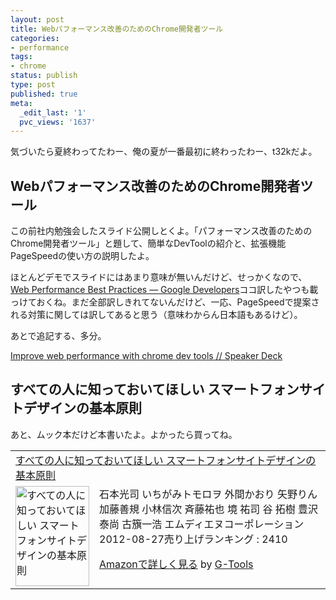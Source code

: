 ```yaml
---
layout: post
title: Webパフォーマンス改善のためのChrome開発者ツール
categories:
- performance
tags:
- chrome
status: publish
type: post
published: true
meta:
  _edit_last: '1'
  pvc_views: '1637'
---
```

気づいたら夏終わってたわー、俺の夏が一番最初に終わったわー、t32kだよ。
<h2>Webパフォーマンス改善のためのChrome開発者ツール</h2>
この前社内勉強会したスライド公開しとくよ。「パフォーマンス改善のためのChrome開発者ツール」と題して、簡単なDevToolの紹介と、拡張機能PageSpeedの使い方の説明したよ。

ほとんどデモでスライドにはあまり意味が無いんだけど、せっかくなので、
<a href="https://developers.google.com/speed/docs/best-practices/rules_intro">Web Performance Best Practices — Google Developers</a>ココ訳したやつも載っけておくね。まだ全部訳しきれてないんだけど、一応、PageSpeedで提案される対策に関しては訳してあると思う（意味わからん日本語もあるけど）。

あとで追記する、多分。

<script async class="speakerdeck-embed" data-id="503cd1bede4a4f0002052f08" data-ratio="1.33333333333333" src="//speakerdeck.com/assets/embed.js"></script>

<a href="https://speakerdeck.com/u/t32k/p/improve-web-performance-with-chrome-dev-tools">Improve web performance with chrome dev tools // Speaker Deck</a>
<h2>すべての人に知っておいてほしい スマートフォンサイトデザインの基本原則</h2>
あと、ムック本だけど本書いたよ。よかったら買ってね。
<table border="0" cellpadding="5">
<tbody>
<tr>
<td colspan="2"><a href="http://www.amazon.co.jp/%E3%81%99%E3%81%B9%E3%81%A6%E3%81%AE%E4%BA%BA%E3%81%AB%E7%9F%A5%E3%81%A3%E3%81%A6%E3%81%8A%E3%81%84%E3%81%A6%E3%81%BB%E3%81%97%E3%81%84-%E3%82%B9%E3%83%9E%E3%83%BC%E3%83%88%E3%83%95%E3%82%A9%E3%83%B3%E3%82%B5%E3%82%A4%E3%83%88%E3%83%87%E3%82%B6%E3%82%A4%E3%83%B3%E3%81%AE%E5%9F%BA%E6%9C%AC%E5%8E%9F%E5%89%87-%E7%9F%B3%E6%9C%AC%E5%85%89%E5%8F%B8/dp/4844362844%3FSubscriptionId%3D15SMZCTB9V8NGR2TW082%26tag%3Dwarikiru-22%26linkCode%3Dxm2%26camp%3D2025%26creative%3D165953%26creativeASIN%3D4844362844" target="_blank">すべての人に知っておいてほしい スマートフォンサイトデザインの基本原則</a><img style="border: none;" src="http://www.assoc-amazon.jp/e/ir?t=warikiru-22&amp;l=ur2&amp;o=9" alt="" width="1" height="1" /></td>
</tr>
<tr>
<td valign="top"><a href="http://www.amazon.co.jp/%E3%81%99%E3%81%B9%E3%81%A6%E3%81%AE%E4%BA%BA%E3%81%AB%E7%9F%A5%E3%81%A3%E3%81%A6%E3%81%8A%E3%81%84%E3%81%A6%E3%81%BB%E3%81%97%E3%81%84-%E3%82%B9%E3%83%9E%E3%83%BC%E3%83%88%E3%83%95%E3%82%A9%E3%83%B3%E3%82%B5%E3%82%A4%E3%83%88%E3%83%87%E3%82%B6%E3%82%A4%E3%83%B3%E3%81%AE%E5%9F%BA%E6%9C%AC%E5%8E%9F%E5%89%87-%E7%9F%B3%E6%9C%AC%E5%85%89%E5%8F%B8/dp/4844362844%3FSubscriptionId%3D15SMZCTB9V8NGR2TW082%26tag%3Dwarikiru-22%26linkCode%3Dxm2%26camp%3D2025%26creative%3D165953%26creativeASIN%3D4844362844" target="_blank"><img class="fig" style="border: 0px;" src="http://ecx.images-amazon.com/images/I/51bIbmljsJL._SL160_.jpg" alt="すべての人に知っておいてほしい スマートフォンサイトデザインの基本原則" width="118" height="160" border="0" /></a></td>
<td valign="top"><span>石本光司 いちがみトモロヲ 外間かおり 矢野りん 加藤善規 小林信次 斉藤祐也 境 祐司 谷 拓樹 豊沢泰尚 古籏一浩 </span>エムディエヌコーポレーション 2012-08-27売り上げランキング : 2410

<a href="http://www.amazon.co.jp/%E3%81%99%E3%81%B9%E3%81%A6%E3%81%AE%E4%BA%BA%E3%81%AB%E7%9F%A5%E3%81%A3%E3%81%A6%E3%81%8A%E3%81%84%E3%81%A6%E3%81%BB%E3%81%97%E3%81%84-%E3%82%B9%E3%83%9E%E3%83%BC%E3%83%88%E3%83%95%E3%82%A9%E3%83%B3%E3%82%B5%E3%82%A4%E3%83%88%E3%83%87%E3%82%B6%E3%82%A4%E3%83%B3%E3%81%AE%E5%9F%BA%E6%9C%AC%E5%8E%9F%E5%89%87-%E7%9F%B3%E6%9C%AC%E5%85%89%E5%8F%B8/dp/4844362844%3FSubscriptionId%3D15SMZCTB9V8NGR2TW082%26tag%3Dwarikiru-22%26linkCode%3Dxm2%26camp%3D2025%26creative%3D165953%26creativeASIN%3D4844362844" target="_blank">Amazonで詳しく見る</a><span> by <a href="http://www.goodpic.com/mt/aws/index.html">G-Tools</a></span></td>
</tr>
</tbody>
</table>
